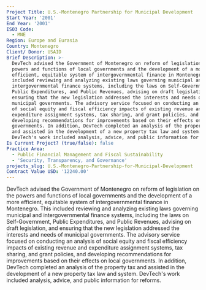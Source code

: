 ```yaml
---
Project Title: U.S.-Montenegro Partnership for Municipal Development
Start Year: '2001'
End Year: '2001'
ISO3 Code:
  - MNE
Region: Europe and Eurasia
Country: Montenegro
Client/ Donor: USAID
Brief Description: >-
  DevTech advised the Government of Montenegro on reform of legislation on the
  powers and functions of local governments and the development of a more
  efficient, equitable system of intergovernmental finance in Montenegro. This
  included reviewing and analyzing existing laws governing municipal and
  intergovernmental finance systems, including the laws on Self-Government,
  Public Expenditures, and Public Revenues, advising on draft legislation, and
  ensuring that the new legislation addressed the interests and needs of
  municipal governments. The advisory service focused on conducting an analysis
  of social equity and fiscal efficiency impacts of existing revenue and
  expenditure assignment systems, tax sharing, and grant policies, and
  developing recommendations for improvements based on their effects on local
  governments. In addition, DevTech completed an analysis of the property tax
  and assisted in the development of a new property tax law and system.
  DevTech's work included analysis, advice, and public information for reforms.
Is Current Project? (true/false): false
Practice Area:
  - Public Financial Management and Fiscal Sustainability
  - 'Security, Transparency, and Governance'
projects_slug: U.S.-Montenegro-Partnership-for-Municipal-Development
Contract Value USD: '12240.00'
---
```

DevTech advised the Government of Montenegro on reform of legislation on the powers and functions of local governments and the development of a more efficient, equitable system of intergovernmental finance in Montenegro. This included reviewing and analyzing existing laws governing municipal and intergovernmental finance systems, including the laws on Self-Government, Public Expenditures, and Public Revenues, advising on draft legislation, and ensuring that the new legislation addressed the interests and needs of municipal governments. The advisory service focused on conducting an analysis of social equity and fiscal efficiency impacts of existing revenue and expenditure assignment systems, tax sharing, and grant policies, and developing recommendations for improvements based on their effects on local governments. In addition, DevTech completed an analysis of the property tax and assisted in the development of a new property tax law and system. DevTech's work included analysis, advice, and public information for reforms.